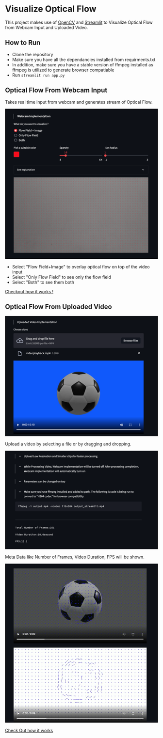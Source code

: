 # Visualize Optical Flow 

This project makes use of [OpenCV](https://opencv.org/) and [Streamlit](https://streamlit.io/) to Visualize Optical Flow from Webcam Input and Uploaded Video.

## How to Run 

- Clone the repository
- Make sure you have all the dependancies installed from requirments.txt
- In addition, make sure you have a stable version of ffmpeg installed as ffmpeg is utilized to generate browser compatiable 
- Run `` streamlit run app.py `` 
## Optical Flow From Webcam Input

Takes real time input from webcam and generates stream of Optical Flow. 

![](read_me_images/Webcam_Implementation.png)

- Select "Flow Field+Image" to overlay optical flow on top of the video input
- Select "Only Flow Field" to see only the flow field
- Select "Both" to see them both

[Checkout how it works !](https://youtu.be/sk2q45UMneg)

## Optical Flow From Uploaded Video
![](read_me_images/Video_Implementation1.png)


Upload a video by selecting a file or by dragging and dropping.

![](read_me_images/Video_Implementation2.png)

Meta Data like Number of Frames, Video Duration, FPS will be shown.


![](read_me_images/Video_Implementation3.png)

[Check Out how it works](https://youtu.be/k4KqhUSRSuY)